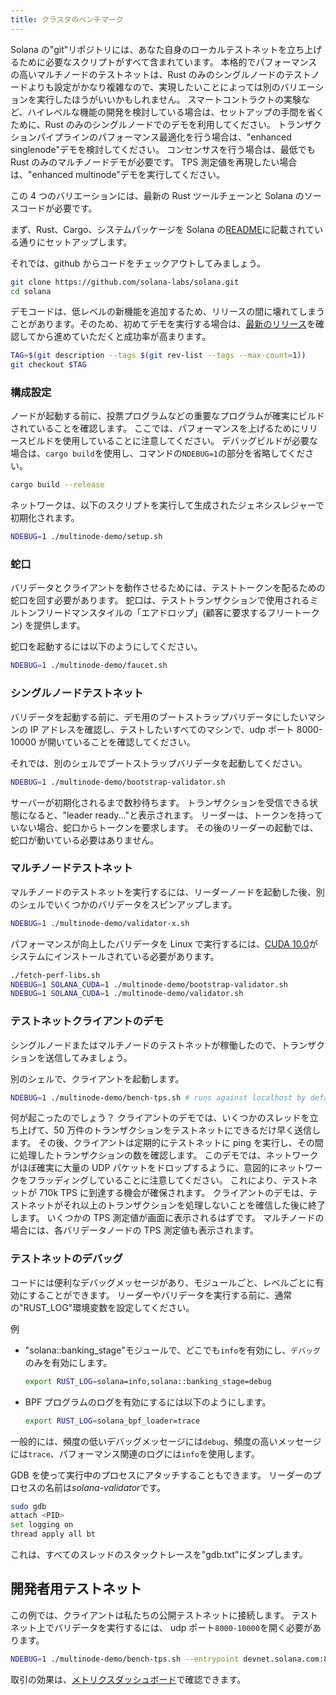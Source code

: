 ```yaml
---
title: クラスタのベンチマーク
---
```


Solana の"git"リポジトリには、あなた自身のローカルテストネットを立ち上げるために必要なスクリプトがすべて含まれています。 本格的でパフォーマンスの高いマルチノードのテストネットは、Rust のみのシングルノードのテストノードよりも設定がかなり複雑なので、実現したいことによっては別のバリエーションを実行したほうがいいかもしれません。 スマートコントラクトの実験など、ハイレベルな機能の開発を検討している場合は、セットアップの手間を省くために、Rust のみのシングルノードでのデモを利用してください。 トランザクションパイプラインのパフォーマンス最適化を行う場合は、"enhanced singlenode"デモを検討してください。 コンセンサスを行う場合は、最低でも Rust のみのマルチノードデモが必要です。 TPS 測定値を再現したい場合は、"enhanced multinode"デモを実行してください。

この 4 つのバリエーションには、最新の Rust ツールチェーンと Solana のソースコードが必要です。

まず、Rust、Cargo、システムパッケージを Solana の[README](https://github.com/solana-labs/solana#1-install-rustc-cargo-and-rustfmt)に記載されている通りにセットアップします。

それでは、github からコードをチェックアウトしてみましょう。

```bash
git clone https://github.com/solana-labs/solana.git
cd solana
```

デモコードは、低レベルの新機能を追加するため、リリースの間に壊れてしまうことがあります。そのため、初めてデモを実行する場合は、[最新のリリース](https://github.com/solana-labs/solana/releases)を確認してから進めていただくと成功率が高まります。

```bash
TAG=$(git description --tags $(git rev-list --tags --max-count=1))
git checkout $TAG
```

### 構成設定

ノードが起動する前に、投票プログラムなどの重要なプログラムが確実にビルドされていることを確認します。 ここでは、パフォーマンスを上げるためにリリースビルドを使用していることに注意してください。 デバッグビルドが必要な場合は、`cargo build`を使用し、コマンドの`NDEBUG=1`の部分を省略してください。

```bash
cargo build --release
```

ネットワークは、以下のスクリプトを実行して生成されたジェネシスレジャーで初期化されます。

```bash
NDEBUG=1 ./multinode-demo/setup.sh
```

### 蛇口

バリデータとクライアントを動作させるためには、テストトークンを配るための蛇口を回す必要があります。 蛇口は、テストトランザクションで使用されるミルトンフリードマンスタイルの「エアドロップ」\(顧客に要求するフリートークン\) を提供します。

蛇口を起動するには以下のようにしてください。

```bash
NDEBUG=1 ./multinode-demo/faucet.sh
```

### シングルノードテストネット

バリデータを起動する前に、デモ用のブートストラップバリデータにしたいマシンの IP アドレスを確認し、テストしたいすべてのマシンで、udp ポート 8000-10000 が開いていることを確認してください。

それでは、別のシェルでブートストラップバリデータを起動してください。

```bash
NDEBUG=1 ./multinode-demo/bootstrap-validator.sh
```

サーバーが初期化されるまで数秒待ちます。 トランザクションを受信できる状態になると、"leader ready..."と表示されます。 リーダーは、トークンを持っていない場合、蛇口からトークンを要求します。 その後のリーダーの起動では、蛇口が動いている必要はありません。

### マルチノードテストネット

マルチノードのテストネットを実行するには、リーダーノードを起動した後、別のシェルでいくつかのバリデータをスピンアップします。

```bash
NDEBUG=1 ./multinode-demo/validator-x.sh
```

パフォーマンスが向上したバリデータを Linux で実行するには、[CUDA 10.0](https://developer.nvidia.com/cuda-downloads)がシステムにインストールされている必要があります。

```bash
./fetch-perf-libs.sh
NDEBUG=1 SOLANA_CUDA=1 ./multinode-demo/bootstrap-validator.sh
NDEBUG=1 SOLANA_CUDA=1 ./multinode-demo/validator.sh
```

### テストネットクライアントのデモ

シングルノードまたはマルチノードのテストネットが稼働したので、トランザクションを送信してみましょう。

別のシェルで、クライアントを起動します。

```bash
NDEBUG=1 ./multinode-demo/bench-tps.sh # runs against localhost by default
```

何が起こったのでしょう？ クライアントのデモでは、いくつかのスレッドを立ち上げて、50 万件のトランザクションをテストネットにできるだけ早く送信します。 その後、クライアントは定期的にテストネットに ping を実行し、その間に処理したトランザクションの数を確認します。 このデモでは、ネットワークがほぼ確実に大量の UDP パケットをドロップするように、意図的にネットワークをフラッディングしていることに注意してください。 これにより、テストネットが 710k TPS に到達する機会が確保されます。 クライアントのデモは、テストネットがそれ以上のトランザクションを処理しないことを確信した後に終了します。 いくつかの TPS 測定値が画面に表示されるはずです。 マルチノードの場合には、各バリデータノードの TPS 測定値も表示されます。

### テストネットのデバッグ

コードには便利なデバッグメッセージがあり、モジュールごと、レベルごとに有効にすることができます。 リーダーやバリデータを実行する前に、通常の"RUST_LOG"環境変数を設定してください。

例

- "solana::banking_stage"モジュールで、どこでも`info`を有効にし、`デバッグ`のみを有効にします。

  ```bash
  export RUST_LOG=solana=info,solana::banking_stage=debug
  ```

- BPF プログラムのログを有効にするには以下のようにします。

  ```bash
  export RUST_LOG=solana_bpf_loader=trace
  ```

一般的には、頻度の低いデバッグメッセージには`debug`、頻度の高いメッセージには`trace`、パフォーマンス関連のログには`info`を使用します。

GDB を使って実行中のプロセスにアタッチすることもできます。 リーダーのプロセスの名前は*solana-validator*です。

```bash
sudo gdb
attach <PID>
set logging on
thread apply all bt
```

これは、すべてのスレッドのスタックトレースを"gdb.txt"にダンプします。

## 開発者用テストネット

この例では、クライアントは私たちの公開テストネットに接続します。 テストネット上でバリデータを実行するには、 udp ポート`8000-10000`を開く必要があります。

```bash
NDEBUG=1 ./multinode-demo/bench-tps.sh --entrypoint devnet.solana.com:8001 --faucet devnet.solana.com:9900 --duration 60 --tx_count 50
```

取引の効果は、[メトリクスダッシュボード](https://metrics.solana.com:3000/d/monitor/cluster-telemetry?var-testnet=devnet)で確認できます。
